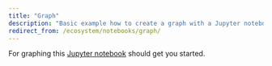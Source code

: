 ```yaml
---
title: "Graph"
description: "Basic example how to create a graph with a Jupyter notebook."
redirect_from: /ecosystem/notebooks/graph/
---
```


For graphing this [Jupyter notebook](https://github.com/home-assistant/home-assistant-notebooks/blob/master/other/graph-single-sensor.ipynb) should get you started.
